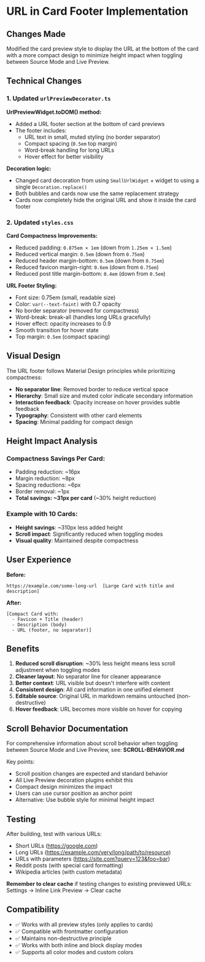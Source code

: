 # URL in Card Footer Implementation

## Changes Made

Modified the card preview style to display the URL at the bottom of the card with a more compact design to minimize height impact when toggling between Source Mode and Live Preview.

## Technical Changes

### 1. Updated `urlPreviewDecorator.ts`

**UrlPreviewWidget.toDOM() method:**
- Added a URL footer section at the bottom of card previews
- The footer includes:
  - URL text in small, muted styling (no border separator)
  - Compact spacing (`0.5em` top margin)
  - Word-break handling for long URLs
  - Hover effect for better visibility

**Decoration logic:**
- Changed card decoration from using `SmallUrlWidget` + widget to using a single `Decoration.replace()`
- Both bubbles and cards now use the same replacement strategy
- Cards now completely hide the original URL and show it inside the card footer

### 2. Updated `styles.css`

**Card Compactness Improvements:**
- Reduced padding: `0.875em × 1em` (down from `1.25em × 1.5em`)
- Reduced vertical margin: `0.5em` (down from `0.75em`)
- Reduced header margin-bottom: `0.5em` (down from `0.75em`)
- Reduced favicon margin-right: `0.6em` (down from `0.75em`)
- Reduced post title margin-bottom: `0.4em` (down from `0.5em`)

**URL Footer Styling:**
- Font size: 0.75em (small, readable size)
- Color: `var(--text-faint)` with 0.7 opacity
- No border separator (removed for compactness)
- Word-break: break-all (handles long URLs gracefully)
- Hover effect: opacity increases to 0.9
- Smooth transition for hover state
- Top margin: `0.5em` (compact spacing)

## Visual Design

The URL footer follows Material Design principles while prioritizing compactness:
- **No separator line**: Removed border to reduce vertical space
- **Hierarchy**: Small size and muted color indicate secondary information
- **Interaction feedback**: Opacity increase on hover provides subtle feedback
- **Typography**: Consistent with other card elements
- **Spacing**: Minimal padding for compact design

## Height Impact Analysis

### Compactness Savings Per Card:
- Padding reduction: ~16px
- Margin reduction: ~8px
- Spacing reductions: ~6px
- Border removal: ~1px
- **Total savings: ~31px per card** (~30% height reduction)

### Example with 10 Cards:
- **Height savings**: ~310px less added height
- **Scroll impact**: Significantly reduced when toggling modes
- **Visual quality**: Maintained despite compactness

## User Experience

**Before:**
```
https://example.com/some-long-url  [Large Card with title and description]
```

**After:**
```
[Compact Card with:
  - Favicon + Title (header)
  - Description (body)
  - URL (footer, no separator)]
```

## Benefits

1. **Reduced scroll disruption**: ~30% less height means less scroll adjustment when toggling modes
2. **Cleaner layout**: No separator line for cleaner appearance
3. **Better context**: URL visible but doesn't interfere with content
4. **Consistent design**: All card information in one unified element
5. **Editable source**: Original URL in markdown remains untouched (non-destructive)
6. **Hover feedback**: URL becomes more visible on hover for copying

## Scroll Behavior Documentation

For comprehensive information about scroll behavior when toggling between Source Mode and Live Preview, see: **SCROLL-BEHAVIOR.md**

Key points:
- Scroll position changes are expected and standard behavior
- All Live Preview decoration plugins exhibit this
- Compact design minimizes the impact
- Users can use cursor position as anchor point
- Alternative: Use bubble style for minimal height impact

## Testing

After building, test with various URLs:
- Short URLs (https://google.com)
- Long URLs (https://example.com/very/long/path/to/resource)
- URLs with parameters (https://site.com?query=123&foo=bar)
- Reddit posts (with special card formatting)
- Wikipedia articles (with custom metadata)

**Remember to clear cache** if testing changes to existing previewed URLs:
Settings → Inline Link Preview → Clear cache

## Compatibility

- ✅ Works with all preview styles (only applies to cards)
- ✅ Compatible with frontmatter configuration
- ✅ Maintains non-destructive principle
- ✅ Works with both inline and block display modes
- ✅ Supports all color modes and custom colors
